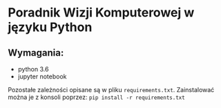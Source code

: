 # Poradnik Wizji Komputerowej w języku Python

## Wymagania:
* python 3.6
* jupyter notebook

Pozostałe zależności opisane są w pliku `requirements.txt`.
Zainstalować można je z konsoli poprzez: `pip install -r requirements.txt`